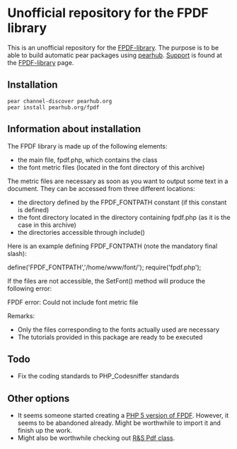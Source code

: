 Unofficial repository for the FPDF library
==

This is an unofficial repository for the [FPDF-library](http://fpdf.org). The purpose is to be able to build automatic pear packages using [pearhub](http://pearhub.org). [Support](http://fpdf.org/phorum/) is found at the [FPDF-library](http://fpdf.org) page.

Installation
--

    pear channel-discover pearhub.org
    pear install pearhub.org/fpdf   

Information about installation
--

The FPDF library is made up of the following elements:

- the main file, fpdf.php, which contains the class
- the font metric files (located in the font directory of this archive)

The metric files are necessary as soon as you want to output some text in a document.
They can be accessed from three different locations:

- the directory defined by the FPDF_FONTPATH constant (if this constant is defined)
- the font directory located in the directory containing fpdf.php (as it is the case in this archive)
- the directories accessible through include()

Here is an example defining FPDF_FONTPATH (note the mandatory final slash):

define('FPDF_FONTPATH','/home/www/font/');
require('fpdf.php');

If the files are not accessible, the SetFont() method will produce the following error:

FPDF error: Could not include font metric file

Remarks:

- Only the files corresponding to the fonts actually used are necessary
- The tutorials provided in this package are ready to be executed

Todo
--

* Fix the coding standards to PHP_Codesniffer standards 
    
Other options
--

- It seems someone started creating a [PHP 5 version of FPDF](http://code.google.com/p/fpdf-5/). However, it seems to be abandoned already. Might be worthwhile to import it and finish up the work.
- Might also be worthwhile checking out [R&S Pdf class](https://pdf-php.svn.sourceforge.net/svnroot/pdf-php).